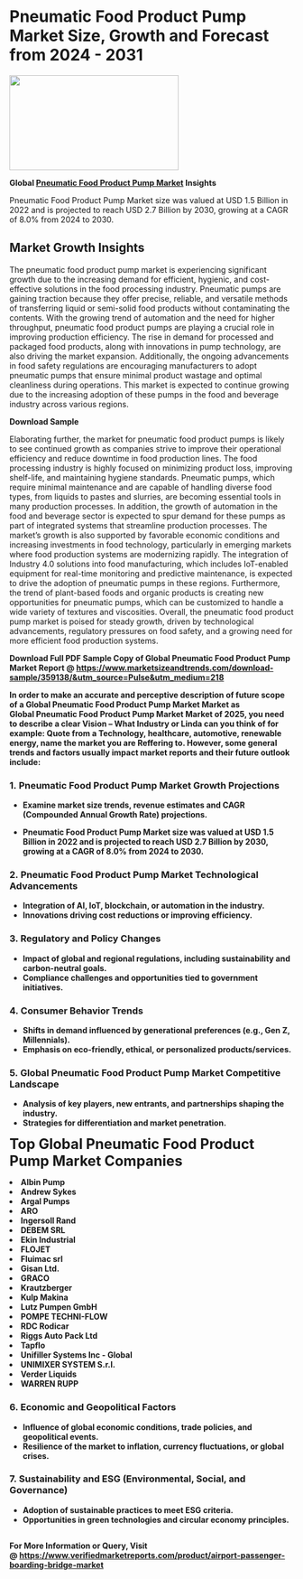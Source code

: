 <H1>Pneumatic Food Product Pump Market Size, Growth and Forecast from 2024 - 2031</H1><img class="aligncenter size-medium wp-image-584254" src="https://thirdeyenews.in/wp-content/uploads/2024/09/Global-Market-Research-300x168.jpeg" alt="" width="300" height="168" /><p><strong>Global&nbsp;<a href="https://www.marketsizeandtrends.com/download-sample/359138/&amp;utm_source=Pulse&amp;utm_medium=218">Pneumatic Food Product Pump Market</a> Insights</strong></p><p>Pneumatic Food Product Pump Market size was valued at USD 1.5 Billion in 2022 and is projected to reach USD 2.7 Billion by 2030, growing at a CAGR of 8.0% from 2024 to 2030.</p><p><h2>Market Growth Insights</h2> <p>The pneumatic food product pump market is experiencing significant growth due to the increasing demand for efficient, hygienic, and cost-effective solutions in the food processing industry. Pneumatic pumps are gaining traction because they offer precise, reliable, and versatile methods of transferring liquid or semi-solid food products without contaminating the contents. With the growing trend of automation and the need for higher throughput, pneumatic food product pumps are playing a crucial role in improving production efficiency. The rise in demand for processed and packaged food products, along with innovations in pump technology, are also driving the market expansion. Additionally, the ongoing advancements in food safety regulations are encouraging manufacturers to adopt pneumatic pumps that ensure minimal product wastage and optimal cleanliness during operations. This market is expected to continue growing due to the increasing adoption of these pumps in the food and beverage industry across various regions.</p> <p><strong>Download Sample</strong></p> <p>Elaborating further, the market for pneumatic food product pumps is likely to see continued growth as companies strive to improve their operational efficiency and reduce downtime in food production lines. The food processing industry is highly focused on minimizing product loss, improving shelf-life, and maintaining hygiene standards. Pneumatic pumps, which require minimal maintenance and are capable of handling diverse food types, from liquids to pastes and slurries, are becoming essential tools in many production processes. In addition, the growth of automation in the food and beverage sector is expected to spur demand for these pumps as part of integrated systems that streamline production processes. The market’s growth is also supported by favorable economic conditions and increasing investments in food technology, particularly in emerging markets where food production systems are modernizing rapidly. The integration of Industry 4.0 solutions into food manufacturing, which includes IoT-enabled equipment for real-time monitoring and predictive maintenance, is expected to drive the adoption of pneumatic pumps in these regions. Furthermore, the trend of plant-based foods and organic products is creating new opportunities for pneumatic pumps, which can be customized to handle a wide variety of textures and viscosities. Overall, the pneumatic food product pump market is poised for steady growth, driven by technological advancements, regulatory pressures on food safety, and a growing need for more efficient food production systems.</p> <p><strong></p><p><span class=""><strong>Download Full PDF Sample Copy of Global Pneumatic Food Product Pump Market Report</strong> @ <a href="https://www.marketsizeandtrends.com/download-sample/359138/&amp;utm_source=Pulse&amp;utm_medium=218" target="_blank">https://www.marketsizeandtrends.com/download-sample/359138/&amp;utm_source=Pulse&amp;utm_medium=218</a></span></p><p>In order to make an accurate and perceptive description of future scope of a Global&nbsp;Pneumatic Food Product Pump Market Market as Global&nbsp;Pneumatic Food Product Pump Market Market of 2025, you need to describe a clear Vision &ndash; What Industry or Linda can you think of for example: Quote from a Technology, healthcare, automotive, renewable energy, name the market you are Reffering to. However, some general trends and factors usually impact market reports and their future outlook include:</p><h3>1.&nbsp;<strong>Pneumatic Food Product Pump Market Growth Projections</strong></h3><ul><li>Examine market size trends, revenue estimates and CAGR (Compounded Annual Growth Rate) projections.</li><li><p>Pneumatic Food Product Pump Market size was valued at USD 1.5 Billion in 2022 and is projected to reach USD 2.7 Billion by 2030, growing at a CAGR of 8.0% from 2024 to 2030.</p></li></ul><h3>2.&nbsp;<strong>Pneumatic Food Product Pump Market Technological Advancements</strong></h3><ul><li>Integration of AI, IoT, blockchain, or automation in the industry.</li><li>Innovations driving cost reductions or improving efficiency.</li></ul><h3>3.&nbsp;<strong>Regulatory and Policy Changes</strong></h3><ul><li>Impact of global and regional regulations, including sustainability and carbon-neutral goals.</li><li>Compliance challenges and opportunities tied to government initiatives.</li></ul><h3>4.&nbsp;<strong>Consumer Behavior Trends</strong></h3><ul><li>Shifts in demand influenced by generational preferences (e.g., Gen Z, Millennials).</li><li>Emphasis on eco-friendly, ethical, or personalized products/services.</li></ul><h3>5.&nbsp;<strong>Global Pneumatic Food Product Pump Market Competitive Landscape</strong></h3><ul><li>Analysis of key players, new entrants, and partnerships shaping the industry.</li><li>Strategies for differentiation and market penetration.</li></ul><p data-pm-slice="1 1 []"><span style="color: inherit; font-family: inherit; font-size: 25px;">Top Global Pneumatic Food Product Pump Market Companies</span></p><div class="" data-test-id=""><p><li>Albin Pump</li><li> Andrew Sykes</li><li> Argal Pumps</li><li> ARO</li><li> Ingersoll Rand</li><li> DEBEM SRL</li><li> Ekin Industrial</li><li> FLOJET</li><li> Fluimac srl</li><li> Gisan Ltd.</li><li> GRACO</li><li> Krautzberger</li><li> Kulp Makina</li><li> Lutz Pumpen GmbH</li><li> POMPE TECHNI-FLOW</li><li> RDC Rodicar</li><li> Riggs Auto Pack Ltd</li><li> Tapflo</li><li> Unifiller Systems Inc - Global</li><li> UNIMIXER SYSTEM S.r.l.</li><li> Verder Liquids</li><li> WARREN RUPP</li></p></div><h3>6.&nbsp;<strong>Economic and Geopolitical Factors</strong></h3><ul><li>Influence of global economic conditions, trade policies, and geopolitical events.</li><li>Resilience of the market to inflation, currency fluctuations, or global crises.</li></ul><h3>7.&nbsp;<strong>Sustainability and ESG (Environmental, Social, and Governance)</strong></h3><ul><li>Adoption of sustainable practices to meet ESG criteria.</li><li>Opportunities in green technologies and circular economy principles.</li></ul><h2><strong style="font-size: 14px;">For More Information or Query, Visit @&nbsp;</strong><a style="background-color: #ffffff; font-size: 14px;" href="https://www.marketsizeandtrends.com/report/pneumatic-food-product-pump-market/" target="_blank">https://www.verifiedmarketreports.com/product/airport-passenger-boarding-bridge-market</a></h2>
